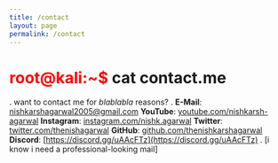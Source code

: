 ```yaml
---
title: /contact
layout: page
permalink: /contact
---
```


# <span style="color: red;">root@kali:~$</span> cat contact.me
<span style="color: black;">.</span>
want to contact me for *blablabla* reasons?
<span style="color: black;">.</span>
**E-Mail**: [nishkarshagarwal2005@gmail.com](mailto:nishkarshagarwal2005@gmail.com)
**YouTube**: [youtube.com/nishkarsh-agarwal](youtube.com/nishkarsh-agarwal)
**Instagram**: [instagram.com/nishk.agarwal](instagram.com/nishk.agarwal)
**Twitter**: [twitter.com/thenishagarwal](twitter.com/thenishagarwal)
**GitHub**: [github.com/thenishkarshagarwal](https://github.com/thenishkarshagarwal/)
**Discord**: [https://discord.gg/uAAcFTz](https://discord.gg/uAAcFTz)
<span style="color: black;">.</span>
[i know i need a professional-looking mail]

